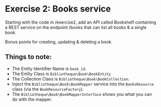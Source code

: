 # Exercise 2: Books service

Starting with the code in /exercise2, add an API called Bookshelf containing a REST
service on the endpoint /books that can list all books & a single book.

Bonus points for creating, updating & deleting a book.

## Things to note:

* The Entity Identifier Name is `book_id`.
* The Entity Class is `Bibliotheque\Book\BookEntity`
* The Collection Class is `Bibliotheque\Book\BookCollection`.
* Inject the `Bibliotheque\Book\BookMapper` service into the `BooksResource` class (via the `BookResourceFactory`).
* The `Bibliotheque\Book\BookMapperInterface` shows you what you can do with the mapper.
